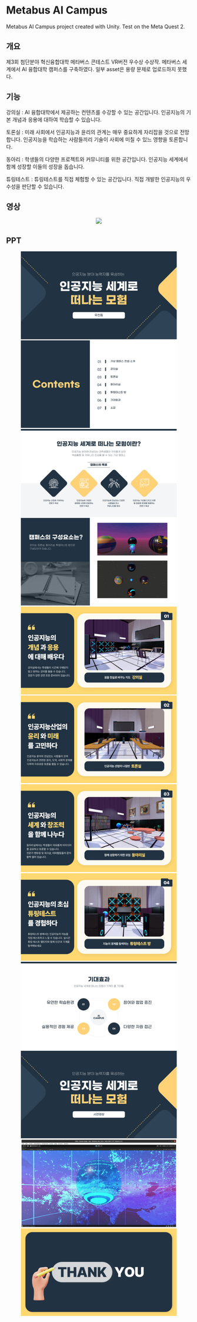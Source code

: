 # Metabus AI Campus
Metabus AI Campus project created with Unity. Test on the Meta Quest 2.

## 개요
제3회 첨단분야 혁신융합대학 메타버스 콘테스트 VR버전 우수상 수상작. 메타버스 세계에서 AI 융합대학 캠퍼스를 구축하였다. 일부 asset은 용량 문제로 업로드하지 못했다.

## 기능
강의실 : AI 융합대학에서 제공하는 컨텐츠를 수강할 수 있는 공간입니다. 인공지능의 기본 개념과 응용에 대하여 학습할 수 있습니다.

토론실 : 미래 사회에서 인공지능과 윤리의 관계는 매우 중요하게 자리잡을 것으로 전망합니다. 인공지능을 학습하는 사람들끼리 기술이 사회에 미칠 수 있느 영향을 토론합니다. 

동아리 : 학생들의 다양한 프로젝트와 커뮤니티를 위한 공간입니다. 인공지능 세계에서 함께 성장할 이들의 성장을 돕습니다.

튜링테스트 : 튜링테스트를 직접 체험할 수 있는 공간입니다. 직접 개발한 인공지능의 우수성을 판단할 수 있습니다.

## 영상
<figure>
  <p align="center">
    <img src="https://github.com/tuuktuc86/metabus_AICampus/blob/main/images/video.gif" width = "700">
  </p>
</figure>

## PPT
<figure>
  <img src="https://github.com/tuuktuc86/metabus_AICampus/blob/main/ppt/%EC%8A%AC%EB%9D%BC%EC%9D%B4%EB%93%9C1.JPG">
  <img src="https://github.com/tuuktuc86/metabus_AICampus/blob/main/ppt/%EC%8A%AC%EB%9D%BC%EC%9D%B4%EB%93%9C2.JPG">
  <img src="https://github.com/tuuktuc86/metabus_AICampus/blob/main/ppt/%EC%8A%AC%EB%9D%BC%EC%9D%B4%EB%93%9C3.JPG">
  <img src="https://github.com/tuuktuc86/metabus_AICampus/blob/main/ppt/%EC%8A%AC%EB%9D%BC%EC%9D%B4%EB%93%9C4.JPG">
  <img src="https://github.com/tuuktuc86/metabus_AICampus/blob/main/ppt/%EC%8A%AC%EB%9D%BC%EC%9D%B4%EB%93%9C5.JPG">
  <img src="https://github.com/tuuktuc86/metabus_AICampus/blob/main/ppt/%EC%8A%AC%EB%9D%BC%EC%9D%B4%EB%93%9C6.JPG">
  <img src="https://github.com/tuuktuc86/metabus_AICampus/blob/main/ppt/%EC%8A%AC%EB%9D%BC%EC%9D%B4%EB%93%9C7.JPG">
  <img src="https://github.com/tuuktuc86/metabus_AICampus/blob/main/ppt/%EC%8A%AC%EB%9D%BC%EC%9D%B4%EB%93%9C8.JPG">
  <img src="https://github.com/tuuktuc86/metabus_AICampus/blob/main/ppt/%EC%8A%AC%EB%9D%BC%EC%9D%B4%EB%93%9C9.JPG">
  <img src="https://github.com/tuuktuc86/metabus_AICampus/blob/main/ppt/%EC%8A%AC%EB%9D%BC%EC%9D%B4%EB%93%9C10.JPG">
  <img src="https://github.com/tuuktuc86/metabus_AICampus/blob/main/ppt/%EC%8A%AC%EB%9D%BC%EC%9D%B4%EB%93%9C11.JPG">
  <img src="https://github.com/tuuktuc86/metabus_AICampus/blob/main/ppt/%EC%8A%AC%EB%9D%BC%EC%9D%B4%EB%93%9C13.JPG">
</figure>
